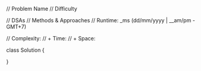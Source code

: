 // Problem Name
// Difficulty

// DSAs
// Methods & Approaches
// Runtime: _ms (dd/mm/yyyy | __am/pm - GMT+7)

// Complexity:
// + Time:
// + Space:

class Solution {

}

